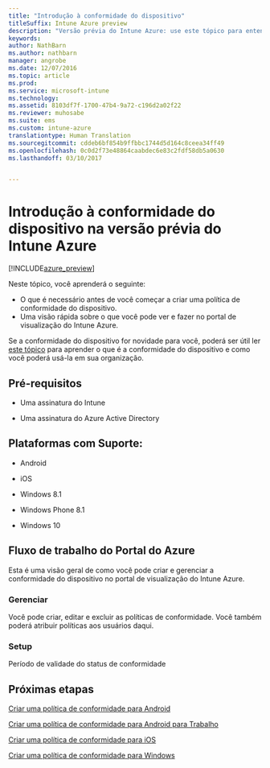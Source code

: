```yaml
---
title: "Introdução à conformidade do dispositivo"
titleSuffix: Intune Azure preview
description: "Versão prévia do Intune Azure: use este tópico para entender os pré-requisitos que você precisa para criar políticas de conformidade no Microsoft Intune"
keywords: 
author: NathBarn
ms.author: nathbarn
manager: angrobe
ms.date: 12/07/2016
ms.topic: article
ms.prod: 
ms.service: microsoft-intune
ms.technology: 
ms.assetid: 8103df7f-1700-47b4-9a72-c196d2a02f22
ms.reviewer: muhosabe
ms.suite: ems
ms.custom: intune-azure
translationtype: Human Translation
ms.sourcegitcommit: cddeb6bf854b9ffbbc1744d5d164c8ceea34ff49
ms.openlocfilehash: 0c0d2f73e48864caabdec6e83c2fdf58db5a0630
ms.lasthandoff: 03/10/2017


---
```


# <a name="get-started-with-device-compliance-in-intune-azure-preview"></a>Introdução à conformidade do dispositivo na versão prévia do Intune Azure


[!INCLUDE[azure_preview](../includes/azure_preview.md)]

Neste tópico, você aprenderá o seguinte: 

- O que é necessário antes de você começar a criar uma política de conformidade do dispositivo.
- Uma visão rápida sobre o que você pode ver e fazer no portal de visualização do Intune Azure. 

Se a conformidade do dispositivo for novidade para você, poderá ser útil ler [este tópico](https://docs.microsoft.com/intune-azure/set-device-compliance/what-is-device-compliance) para aprender o que é a conformidade do dispositivo e como você poderá usá-la em sua organização.

##  <a name="pre-requisites"></a>Pré-requisitos

-   Uma assinatura do Intune

-   Uma assinatura do Azure Active Directory

##  <a name="supported-platforms"></a>Plataformas com Suporte:

-   Android

-   iOS

-   Windows 8.1

-   Windows Phone 8.1

-   Windows 10

##  <a name="azure-portal-workflow"></a>Fluxo de trabalho do Portal do Azure

Esta é uma visão geral de como você pode criar e gerenciar a conformidade do dispositivo no portal de visualização do Intune Azure.

<!---### Overview

When you choose the **Set device compliance** workload, the blade opens with an  **Overview** section that displays a summary view of your compliance policies that you have created and the status of the devices they have been applied to. If you
don’t have any policies configured yet, the overview will just include the various reports but with no data.--->

### <a name="manage"></a>Gerenciar

Você pode criar, editar e excluir as políticas de conformidade. Você também poderá atribuir políticas aos usuários daqui.

<!---### Monitor

This section is a detailed view of what you see in the **Overview**. A list of all the reports are displayed in this section and you can interactively drill down through each of these reports.--->

### <a name="setup"></a>Setup

Período de validade do status de conformidade

##  <a name="next-steps"></a>Próximas etapas
[Criar uma política de conformidade para Android](create-a-compliance-policy-for-android.md)

[Criar uma política de conformidade para Android para Trabalho](create-a-compliance-policy-for-android-for-work.md)

[Criar uma política de conformidade para iOS](create-a-compliance-policy-for-ios.md)

[Criar uma política de conformidade para Windows](create-a-compliance-policy-for-windows.md)

